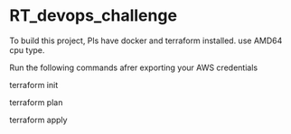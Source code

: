 # RT_devops_challenge

To build this project, Pls have docker and terraform installed. use AMD64 cpu type.

Run the following commands afrer exporting your AWS credentials

terraform init

terraform plan

terraform apply
